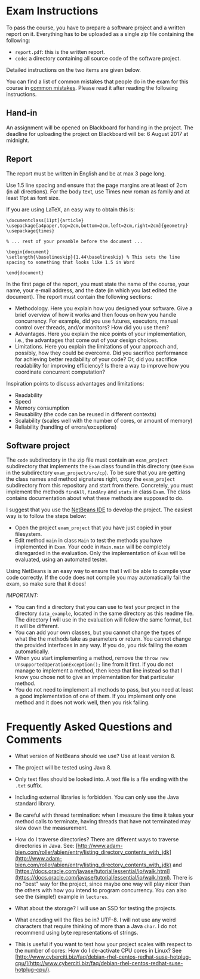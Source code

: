 # Exam Instructions

To pass the course, you have to prepare a software project and a written report
on it. Everything has to be uploaded as a single zip file containing the following:
- `report.pdf`: this is the written report.
- `code`: a directory containing all source code of the software project.

Detailed instructions on the two items are given below.

You can find a list of common mistakes that people do in the exam for this course in [common mistakes](https://github.com/fmontesi/cp2017/blob/master/exam/common-mistakes.md). Please read it after reading the following instructions.

## Hand-in

An assignment will be opened on Blackboard for handing in the project.
The deadline for uploading the project on Blackboard will be: 6 August 2017 at midnight.

## Report

The report must be written in English and be at max 3 page long.

Use 1.5 line spacing and ensure that the page margins are at least of 2cm (in all directions).
For the body text, use Times new roman as family and at least 11pt as font size.

If you are using LaTeX, an easy way to obtain this is:
```
\documentclass[11pt]{article}
\usepackage[a4paper,top=2cm,bottom=2cm,left=2cm,right=2cm]{geometry}
\usepackage{times}

% ... rest of your preamble before the document ...

\begin{document}
\setlength{\baselineskip}{1.44\baselineskip} % This sets the line spacing to something that looks like 1.5 in Word

\end{document}
```

In the first page of the report, you must state
the name of the course, your name, your e-mail address, and the date (in which
you last edited the document). The report must contain the following sections:
- Methodology. Here you explain how you designed your software. Give a brief
  overview of how it works and then focus on how you handle concurrency.
  For example, did you use futures, executors, manual control over threads,
  and/or monitors? How did you use them?
- Advantages. Here you explain the nice points of your implementation, i.e.,
  the advantages that come out of your design choices.
- Limitations. Here you explain the limitations of your approach and, possibly,
  how they could be overcome. Did you sacrifice performance for achieving better
  readability of your code? Or, did you sacrifice readability for improving
  efficiency? Is there a way to improve how you coordinate concurrent computation?

Inspiration points to discuss advantages and
limitations:
- Readability
- Speed
- Memory consumption
- Reusability (the code can be reused in different contexts)
- Scalability (scales well with the number of cores, or amount of memory)
- Reliability (handling of errors/exceptions)

## Software project

The `code` subdirectory in the zip file must contain an `exam_project`
subdirectory that implements the `Exam` class found in this directory (see `Exam` in the subdirectory `exam_project/src/cp`).
To be sure that you are getting the class names and method signatures right, copy the `exam_project` subdirectory from this repository and start from there. Concretely, you must implement the methods `findAll`, `findAny` and `stats` in class `Exam`.
The class contains documentation about what these methods are supposed to do.

I suggest that you use the [NetBeans IDE](https://netbeans.org/) to develop the project. The easiest way is to follow the steps below:
- Open the project `exam_project` that you have just copied in your filesystem.
- Edit method `main` in class `Main` to test the methods you have implemented in `Exam`. Your code in `Main.main` will be completely disregarded in the evaluation. Only the implementation of `Exam` will be evaluated, using an automated tester.

Using NetBeans is an easy way to ensure that I will be able to compile your code correctly. If the code does not compile you may automatically fail the exam, so make sure that it does!


*IMPORTANT:*
- You can find a directory that you can use to test your project in the directory `data_example`, located in the same directory as this readme file. The directory I will use in the evaluation will follow the same format, but it will be different.
- You can add your own classes, but you cannot change the types of what the the
methods take as parameters or return. You cannot change the provided
interfaces in any way. If you do, you risk failing the exam automatically.
- When you start implementing a method, remove the `throw new
UnsupportedOperationException();` line from it first. If you do not manage to
implement a method, then keep that line instead so that I know you chose not
to give an implementation for that particular method.
- You do not need to implement all methods to pass, but you need at least a good
implementation of one of them. If you implement only one method and it does
not work well, then you risk failing.


# Frequently Asked Questions and Comments

- What version of NetBeans should we use? Use at least version 8.

- The project will be tested using Java 8.

- Only text files should be looked into.
A text file is a file ending with the `.txt` suffix.

- Including external libraries is forbidden.
You can only use the Java standard library.

- Be careful with thread termination: when I measure the time it takes your method calls to terminate, having threads that have not terminated may slow down the measurement.

- How do I traverse directories?
There are different ways to traverse directories in Java. See: [http://www.adam-bien.com/roller/abien/entry/listing_directory_contents_with_jdk](http://www.adam-bien.com/roller/abien/entry/listing_directory_contents_with_jdk) and [https://docs.oracle.com/javase/tutorial/essential/io/walk.html](https://docs.oracle.com/javase/tutorial/essential/io/walk.html). There is no "best" way for the project, since maybe one way will play nicer than the others with how you intend to program concurrency. You can also see the (simple!) example in `lectures`.

- What about the storage?
I will use an SSD for testing the projects.

- What encoding will the files be in?
UTF-8. I will not use any weird characters that require thinking of more than a Java `char`. I do not recommend using byte representations of strings.

- This is useful if you want to test how your project scales with respect to the number of cores: How do I de-activate CPU cores in Linux?
See [http://www.cyberciti.biz/faq/debian-rhel-centos-redhat-suse-hotplug-cpu/](http://www.cyberciti.biz/faq/debian-rhel-centos-redhat-suse-hotplug-cpu/).
